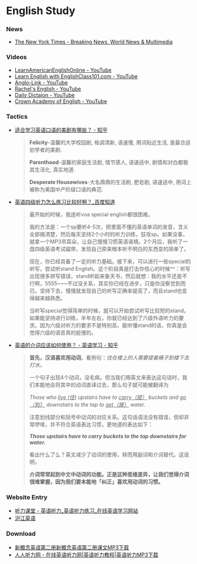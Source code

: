 # English Study

### News

- [The New York Times - Breaking News, World News & Multimedia](http://www.nytimes.com/?_ga=1.204680088.922970735.1482993398)

### Videos

- [LearnAmericanEnglishOnline - YouTube](https://www.youtube.com/channel/UCMeww2ETqopwoMSe6ILM1eA)
- [Learn English with EnglishClass101.com - YouTube](https://www.youtube.com/channel/UCeTVoczn9NOZA9blls3YgUg)
- [Anglo-Link - YouTube](https://www.youtube.com/channel/UCaRMivfyupj3ucUyJbZbCNg)
- [Rachel's English - YouTube](https://www.youtube.com/channel/UCvn_XCl_mgQmt3sD753zdJA)
- [Daily Dictaion - YouTube](https://www.youtube.com/playlist?list=PLSHgjdBVM7GwUrd7t9K0t7WaxBFnX7JwY)
- [Crown Academy of English - YouTube](https://www.youtube.com/channel/UCSHhm94gQifhWmO5LhQk2XQ)

### Tactics

- [适合学习英语口语的美剧有哪些？ - 知乎](http://www.zhihu.com/question/19806142)

  > **Felicity**-温馨的大学校园剧, 格调清新, 语速慢, 用词贴近生活, 是最合适初学者的美剧.
  >
  > **Parenthood**-温馨的家庭生活剧, 情节感人, 语速适中, 剧情和对白都极其生活化, 真实地道. 
  >
  > **Desperate Housewives**-大名鼎鼎的生活剧, 肥皂剧, 语速适中, 用词上被称为美国中产阶级口语的典范.

- [英语四级听力怎么练习比较好啊？_百度知道](http://zhidao.baidu.com/link?url=7Nz8OElVtaDTdk12lGUDa4Nj_yBQfwfKwltuoER-cOdrkJyVREEzc2cnfGJpQMnxi28uLUpvxEr61M4zx-hRzWqkRKwiAC5STQkDa2MYdnG)

  > 最开始的时候，我连听voa special english都很困难。
  >
  > 我的方法是：一个sp要听4-5次，把里面不懂的英语单词的发音，含义全部搞清楚，然后每天坚持2个小时的听力训练，狂攻sp。如果没事，就拿一个MP3吊耳朵，让自己慢慢习惯英语语境。2个月后，我听了一盘四级英语考试磁带，发现自己原来根本听不明白的东西变的简单了。  
  >
  > 现在，你已经具备了一定的听力基础。接下来，可以进行一些special的听写，尝试听stand English。这个阶段真是打击你信心的时候^^：听写出现很多拼写错误，stand听起来象天书，然后就想：我的水平还是不行啊，5555~~~不过没关系，其实你已经在进步，只是你没察觉到而已。坚持下去，慢慢就发现自己的听写正确率提高了，而且stand也变得越来越熟悉。
  >
  > 当听写special觉得简单的时候，就可以开始尝试听写比较短的stand。如果能坚持进行训练，半年左右，你就已经达到了六级外语听力的要求。因为六级对听力的要求不是特别高，能听懂stand的话，你真是会觉得六级的语音真的挺慢的。

- [英语的介词应该如何使用？ - 英语学习 - 知乎](https://www.zhihu.com/question/20530689)

  > **首先，汉语喜欢用动词**。看例句：*住在楼上的人需要提着桶子到楼下去打水。*
  >
  > 一个句子出现4个动词，没毛病。但当我们用英文来表达这句话时，我们本能地会将其中的动词直译过去，那么句子就可能被翻译为
  >
  >  *Those who <u>live (住)</u> upstairs have to <u>carry（提）</u> buckets and g<u>o（到）</u> downstairs to the tap to <u>get（接）</u> water.*
  >
  > 注意划线部分和括号中动词的对应关系。这句话语法没有错误，但却非常啰嗦，并不符合英语表达习惯，更地道的表达如下：
  >
  >  ***Those upstairs have to carry buckets to the tap downstairs for water.***
  >
  > 看出什么了么？英文减少了动词的使用，转而用副词和介词替代。这说明，
  >
  > **介词常常起到中文中动词的功能。正是这种思维差异，让我们觉得介词很难掌握，因为我们要本能地「纠正」喜欢用动词的习惯。** 

### Website Entry

- [听力课堂 - 英语听力_英语听力练习_在线英语学习网站](http://www.tingclass.net/)
- [沪江英语](http://www.hjenglish.com/)

### Download

- [新概念英语第二册新概念英语第二册课文MP3下载](http://www.hjenglish.com/nce/xingainian2/)
- [人人听力网 - 在线英语听力网|英语听力教程|英语听力MP3下载](http://www.rrting.net/)